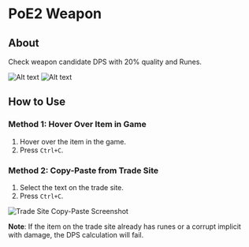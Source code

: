 # PoE2 Weapon

## About

Check weapon candidate DPS with 20% quality and Runes.

![Alt text](https://i.imgur.com/1Q3kljL.png)
![Alt text](https://i.imgur.com/iKtUNZS.png)

## How to Use

### Method 1: Hover Over Item in Game

1. Hover over the item in the game.
2. Press `Ctrl+C`.

### Method 2: Copy-Paste from Trade Site

1. Select the text on the trade site.
2. Press `Ctrl+C`.

![Trade Site Copy-Paste Screenshot](https://i.imgur.com/mtF2vAl.png)

**Note**: If the item on the trade site already has runes or a corrupt implicit with damage, the DPS calculation will fail.
